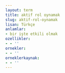 ```yaml
---
layout: term
title: aktif rol oynamak
slug: aktif-rol-oynamak
lisan: Türkçe
anlamlar:
- bir işte etkili olmak
ozellikler:
- - ''
ornekler:
- - ''
orneklerkaynak:
- - ''
---
```


